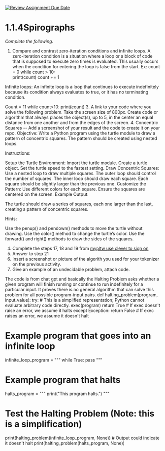 [![Review Assignment Due Date](https://classroom.github.com/assets/deadline-readme-button-22041afd0340ce965d47ae6ef1cefeee28c7c493a6346c4f15d667ab976d596c.svg)](https://classroom.github.com/a/SkD24yV8)
# 1.1.4Spirographs

*Complete the following.*

1. Compare and contrast zero-iteration conditions and infinite loops.
 A zero-iteration condition is a situation where a loop or a block of code that is supposed to execute zero times is evaluated. This usually occurs when the condition for entering the loop is false from the start.
Ex: 
count = 0
while count > 10:  
    print(count)
    count += 1

Infinite loops: An infinite loop is a loop that continues to execute indefinitely because its condition always evaluates to true, or it has no terminating condition.

Count  = 11
while count>10:
   print(count)
3. A link to your code where you solve the following problem. Take the screen size of 800px. Create code or algorithm that always places the object(s), up to 5, in the center an equal distance from one another and from the edges of the screen.
4. Concentric Squares -- Add a screenshot of your result and the code to create it on your repo.
Objective: Write a Python program using the turtle module to draw a pattern of concentric squares. The pattern should be created using nested loops.

Instructions:

Setup the Turtle Environment:
Import the turtle module.
Create a turtle object.
Set the turtle speed to the fastest setting.
Draw Concentric Squares:
Use a nested loop to draw multiple squares.
The outer loop should control the number of squares.
The inner loop should draw each square.
Each square should be slightly larger than the previous one.
Customize the Pattern:
Use different colors for each square.
Ensure the squares are centered on the screen.
Example Output:

The turtle should draw a series of squares, each one larger than the last, creating a pattern of concentric squares.

Hints:

Use the penup() and pendown() methods to move the turtle without drawing.
Use the color() method to change the turtle’s color.
Use the forward() and right() methods to draw the sides of the squares.


4. Complete the steps 17, 18 and 19 from [mypltw use clever to sign on](https://pltw.read.inkling.com/a/b/5310c007377c46e28d745961310f0c2e/p/728c751a6c4145bea0ea83c5058fb9f9#44b0003a2ee14fcc9865e7bb5faec747)
5. Answer to step 21
6. Insert a screenshot or picture of the algorith you used for your tokenizer on the previous activity.
7. Give an example of an undecidable problem, attach code.
   
The code is from chat gpt and basically the Halting Problem asks whether a given program will finish running or continue to run indefinitely for a particular input. It proves there is no general algorithm that can solve this problem for all possible program-input pairs.
def halting_problem(program, input_value):
    try:
        # This is a simplified representation; Python cannot evaluate arbitrary code directly.
        exec(program)
        return True  # If exec doesn't raise an error, we assume it halts
    except Exception:
        return False  # If exec raises an error, we assume it doesn't halt

# Example program that goes into an infinite loop
infinite_loop_program = """
while True:
    pass
"""

# Example program that halts
halts_program = """
print("This program halts.")
"""

# Test the Halting Problem (Note: this is a simplification)
print(halting_problem(infinite_loop_program, None))  # Output could indicate it doesn't halt
print(halting_problem(halts_program, None))   
